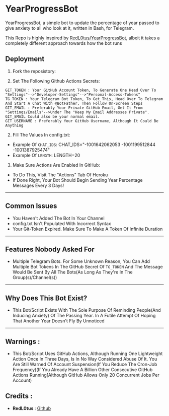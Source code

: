 YearProgressBot
===============

YearProgressBot, a simple bot to update the percentage of year passed to give anxiety to all who look at it, written in Bash, for Telegram.

This Repo is highly inspired by [RedL0tus/YearProgressBot](https://github.com/RedL0tus/YearProgressBot), albeit it takes a completely different approach towards how the bot runs

Deployment
----------

1. Fork the reposistory:

2. Set The Following Github Actions Secrets:
```
GIT_TOKEN : Your GitHub Account Token, To Generate One Head Over To "Settings"-->"Developer-Settings"-->"Personal-Access-Tokens"
TG_TOKEN : Your Telegram Bot Token, To Get This, Head Over To Telegram And Start A Chat With @BotFather, Then Follow On-Screen Steps
GIT_EMAIL : Preferably Your Private GitHub Email, Get It From "Settings/Emails"-->Under The "Keep My Email Addresses Private". GIT_EMAIL Could also be your normal email.
GIT_USERNAME : Preferably Your GitHub Username, Although It Could Be Anything
```
2. Fill The Values In config.txt:
- Example Of `CHAT_IDS`: CHAT_IDS="-1001642062053 -1001199512844 -1001387925474"
- Example Of `LENGTH`: LENGTH=20

3. Make Sure Actions Are Enabled In GitHub:
- To Do This, Visit The "Actions" Tab Of Heroku
- If Done Right, Your Bot Should Begin Sending Year Percentage Messages Every 3 Days!

-------

Common Issues
----------

- You Haven't Added The Bot In Your Channel
- config.txt Isn't Populated With Incorrect Syntax
- Your Git-Token Expired. Make Sure To Make A Token Of Infinite Duration

-------

Features Nobody Asked For
----------

- Multiple Telegram Bots. For Some Unknown Reason, You Can Add Multiple Bot Tokens In The GitHub Secret Of `TG_TOKEN` And The Message Would Be Sent By All The Bots(As Long As They're In The Group(s)/Channel(s))

-------

Why Does This Bot Exist?
----------

- This Bot/Script Exists With The Sole Purpose Of Reminding People(And Inducing Anxiety) Of The Passing Year. In A Futile Attempt Of Hoping That Another Year Doesn't Fly By Unnoticed

-------

## **Warnings :**
- This Bot/Script Uses GitHub Actions, Although Running One Lightweight Action Once In Three Days, Is In No Way Considered Abuse Of It. You Are Still Warned Of Account Suspension(If You Reduce The Cron-Job Frequency)(If You Already Have A Billion Other Consecutive GitHub Actions Running[Although GitHub Allows Only 20 Concurrent Jobs Per Account)

## **Credits :**
  * **RedL0tus** : [Github](https://github.com/RedL0tus/YearProgressBot)
